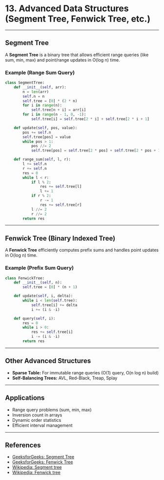 # 13. Advanced Data Structures (Segment Tree, Fenwick Tree, etc.)

---

## Segment Tree

A **Segment Tree** is a binary tree that allows efficient range queries (like sum, min, max) and point/range updates in O(log n) time.

### Example (Range Sum Query)

```python
class SegmentTree:
    def __init__(self, arr):
        n = len(arr)
        self.n = n
        self.tree = [0] * (2 * n)
        for i in range(n):
            self.tree[n + i] = arr[i]
        for i in range(n - 1, 0, -1):
            self.tree[i] = self.tree[2 * i] + self.tree[2 * i + 1]

    def update(self, pos, value):
        pos += self.n
        self.tree[pos] = value
        while pos > 1:
            pos //= 2
            self.tree[pos] = self.tree[2 * pos] + self.tree[2 * pos + 1]

    def range_sum(self, l, r):
        l += self.n
        r += self.n
        res = 0
        while l < r:
            if l % 2:
                res += self.tree[l]
                l += 1
            if r % 2:
                r -= 1
                res += self.tree[r]
            l //= 2
            r //= 2
        return res
```

---

## Fenwick Tree (Binary Indexed Tree)

A **Fenwick Tree** efficiently computes prefix sums and handles point updates in O(log n) time.

### Example (Prefix Sum Query)

```python
class FenwickTree:
    def __init__(self, n):
        self.tree = [0] * (n + 1)

    def update(self, i, delta):
        while i < len(self.tree):
            self.tree[i] += delta
            i += (i & -i)

    def query(self, i):
        res = 0
        while i > 0:
            res += self.tree[i]
            i -= (i & -i)
        return res
```

---

## Other Advanced Structures

- **Sparse Table:** For immutable range queries (O(1) query, O(n log n) build)
- **Self-Balancing Trees:** AVL, Red-Black, Treap, Splay

---

## Applications

- Range query problems (sum, min, max)
- Inversion count in arrays
- Dynamic order statistics
- Efficient interval management

---

## References

- [GeeksforGeeks: Segment Tree](https://www.geeksforgeeks.org/segment-tree-data-structure/)
- [GeeksforGeeks: Fenwick Tree](https://www.geeksforgeeks.org/binary-indexed-tree-or-fenwick-tree-2/)
- [Wikipedia: Segment tree](https://en.wikipedia.org/wiki/Segment_tree)
- [Wikipedia: Fenwick tree](https://en.wikipedia.org/wiki/Fenwick_tree)
